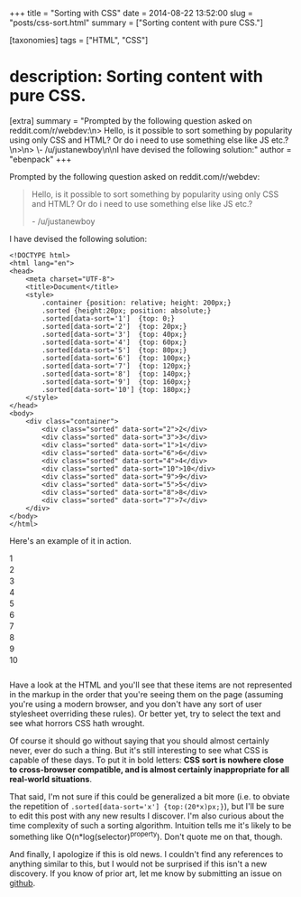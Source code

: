+++
title = "Sorting with CSS"
date = 2014-08-22 13:52:00
slug = "posts/css-sort.html"
summary = ["Sorting content with pure CSS."]

[taxonomies]
tags = ["HTML", "CSS"]

# description: Sorting content with pure CSS.

[extra]
summary = "Prompted by the following question asked on reddit.com/r/webdev:\n> Hello, is it possible to sort something by popularity using only CSS and HTML? Or do i need to use something else like JS etc.?\n>\n> \\- /u/justanewboy\n\nI have devised the following solution:"
author = "ebenpack"
+++

Prompted by the following question asked on reddit.com/r/webdev:

> Hello, is it possible to sort something by popularity using only CSS and HTML? Or do i need to use something else
> like JS etc.?
>
>
> \- /u/justanewboy

I have devised the following solution:

<!--more-->

```html,linenos
<!DOCTYPE html>
<html lang="en">
<head>
    <meta charset="UTF-8">
    <title>Document</title>
    <style>
        .container {position: relative; height: 200px;}
        .sorted {height:20px; position: absolute;}
        .sorted[data-sort='1']  {top: 0;}
        .sorted[data-sort='2']  {top: 20px;}
        .sorted[data-sort='3']  {top: 40px;}
        .sorted[data-sort='4']  {top: 60px;}
        .sorted[data-sort='5']  {top: 80px;}
        .sorted[data-sort='6']  {top: 100px;}
        .sorted[data-sort='7']  {top: 120px;}
        .sorted[data-sort='8']  {top: 140px;}
        .sorted[data-sort='9']  {top: 160px;}
        .sorted[data-sort='10'] {top: 180px;}
    </style>
</head>
<body>
    <div class="container">
        <div class="sorted" data-sort="2">2</div>
        <div class="sorted" data-sort="3">3</div>
        <div class="sorted" data-sort="1">1</div>
        <div class="sorted" data-sort="6">6</div>
        <div class="sorted" data-sort="4">4</div>
        <div class="sorted" data-sort="10">10</div>
        <div class="sorted" data-sort="9">9</div>
        <div class="sorted" data-sort="5">5</div>
        <div class="sorted" data-sort="8">8</div>
        <div class="sorted" data-sort="7">7</div>
    </div>
</body>
</html>
```

Here's an example of it in action.

<div class="container" style="position: relative; height:210px; width:100%;">
    <style scoped>
        .sorted {height: 20px; position: absolute;}
        .sorted[data-sort='1']  {top: 0;}
        .sorted[data-sort='2']  {top: 20px;}
        .sorted[data-sort='3']  {top: 40px;}
        .sorted[data-sort='4']  {top: 60px;}
        .sorted[data-sort='5']  {top: 80px;}
        .sorted[data-sort='6']  {top: 100px;}
        .sorted[data-sort='7']  {top: 120px;}
        .sorted[data-sort='8']  {top: 140px;}
        .sorted[data-sort='9']  {top: 160px;}
        .sorted[data-sort='10'] {top: 180px;}
    </style>
    <div class="sorted" data-sort="2">2</div>
    <div class="sorted" data-sort="3">3</div>
    <div class="sorted" data-sort="1">1</div>
    <div class="sorted" data-sort="6">6</div>
    <div class="sorted" data-sort="4">4</div>
    <div class="sorted" data-sort="10">10</div>
    <div class="sorted" data-sort="9">9</div>
    <div class="sorted" data-sort="5">5</div>
    <div class="sorted" data-sort="8">8</div>
    <div class="sorted" data-sort="7">7</div>
</div>

Have a look at the HTML and you'll see that these items are not represented in the markup in the order that you're
seeing them on the page (assuming you're using a modern browser, and you don't have any sort of user stylesheet
overriding these rules). Or better yet, try to select the text and see what horrors CSS hath wrought.

Of course it should go without saying that you should almost certainly never, ever do such a thing. But it's still
interesting to see what CSS is capable of these days. To put it in bold letters: **CSS sort is nowhere close to
cross-browser compatible, and is almost certainly inappropriate for all real-world situations**.

That said, I'm not sure if this could be generalized a bit more (i.e. to obviate the repetition of
`.sorted[data-sort='x'] {top:(20*x)px;}`), but I'll be sure to edit this post with any new results I discover.
I'm also curious about the time complexity of such a sorting algorithm. Intuition tells me it's likely to be something
like O(n\*log(selector)<sup>property</sup>). Don't quote me on that, though.

And finally, I apologize if this is old news. I couldn't find any references to anything similar to this, but I would
not be surprised if this isn't a new discovery. If you know of prior art, let me know by submitting an issue on
[github](https://github.com/ebenpack/ebenpack.github.io/issues).
